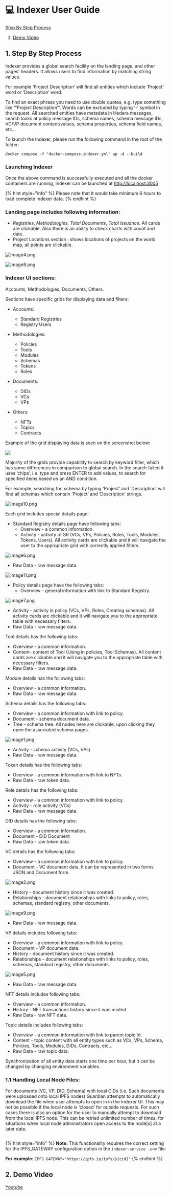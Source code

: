 # 💻 Indexer User Guide

[Step By Step Process](indexer-user-guide.md#id-1.-step-by-step-process)

1. [Demo Video](indexer-user-guide.md#id-2.-demo-video)

## 1. Step By Step Process

Indexer provides a global search facility on the landing page, and other pages’ headers. It allows users to find information by matching string values.&#x20;

For example ‘Project Description’ will find all entities which include ‘Project’ word or ‘Description’ word.&#x20;

To find an exact phrase you need to use double quotes, e.g. type something like ‘“Project Description”’. Words can be excluded by typing ‘-’ symbol in the request. All searched entities have metadata in Hedera messages, search looks at policy message IDs, schema names, schema message IDs, VC/VP document content/values, schema properties, schema field names, etc…

To launch the Indexer, please run the following command in the root of the folder:

```
docker compose -f "docker-compose-indexer.yml" up -d --build
```

### **Launching Indexer**

Once the above command is successfully executed and all the docker containers are running, Indexer can be launched at [http://localhost:3005](http://localhost:3005)

{% hint style="info" %}
Please note that it would take minimum 6 hours to load complete Indexer data.
{% endhint %}

### Landing page includes following information:

* _Registries_, _Methodologies_, _Total Documents_, _Total Issuance_. All cards are clickable. Also there is an ability to check charts with count and date.
* Project Locations section : shows locations of projects on the world map, all points are clickable.

![image4.png](<../../.gitbook/assets/0 (14).png>)

![image8.png](<../../.gitbook/assets/1 (16).png>)

### Indexer UI sections:&#x20;

Accounts, Methodologies, Documents, Others.&#x20;

Sections have specific grids for displaying data and filters:

*   Accounts:

    * Standard Registries
    * Registry Users


*   Methodologies:

    * Policies
    * Tools
    * Modules
    * Schemas
    * Tokens
    * Roles


*   Documents:

    * DIDs
    * VCs
    * VPs


* Others:
  * NFTs
  * Topics
  * Contracts

Example of the grid displaying data is seen on the screenshot below:

![](<../../.gitbook/assets/2 (18).png>)

Majority of the grids provide capability to search by keyword filter, which has some differences in comparison to global search. In the search failed it uses ‘chips’, i.e. type and press ENTER to add values, to search for specified items based on an AND condition.&#x20;

For example, searching for. schema by typing ‘Project’ and ‘Description’ will find all schemas which contain ‘Project’ and ‘Description’ strings.

![image10.png](<../../.gitbook/assets/3 (15).png>)

Each grid includes special details page:

* Standard Registry details page have following tabs:
  * Overview - a common information.
  * Activity - activity of SR (VCs, VPs, Policies, Roles, Tools, Modules, Tokens, Users). All activity cards are clickable and it will navigate the user to the appropriate grid with correctly applied filters.

![image6.png](<../../.gitbook/assets/4 (13).png>)

* Raw Data - raw message data.

![image11.png](<../../.gitbook/assets/5 (16).png>)

* Policy details page have the following tabs:
  * Overview - general information with link to Standard Registry.

![image7.png](<../../.gitbook/assets/6 (15).png>)

* Activity - activity in policy (VCs, VPs, Roles, Creating schemas). All activity cards are clickable and it will navigate you to the appropriate table with necessary filters.
* Raw Data - raw message data.

Tool details has the following tabs:

* Overview - a common information.
* Content- content of Tool (Using in policies, Tool Schemas). All content cards are clickable and it will navigate you to the appropriate table with necessary filters.
* Raw Data - raw message data.

Module details has the following tabs:

* Overview - a common information.
* Raw Data - raw message data.

Schema details has the following tabs:

* Overview - a common information with link to policy.
* Document - schema document data.
* Tree - schema tree. All nodes here are clickable, upon clicking they open the associated schema pages.

![image1.png](<../../.gitbook/assets/7 (15).png>)

* Activity - schema activity (VCs, VPs)
* Raw Data - raw message data.

Token details has the following tabs:

* Overview - a common information with link to NFTs.
* Raw Data - raw token data.

Role details has the following tabs:

* Overview - a common information with link to policy.
* Activity - role activity (VCs)
* Raw Data - raw message data.

DID details has the following tabs:

* Overview - a common information.
* Document - DID Document
* Raw Data - raw token data.

VC details has the following tabs:

* Overview - a common information with link to policy.
* Document - VC document data. It can be represented in two forms JSON and Document form.

![image2.png](<../../.gitbook/assets/8 (16).png>)

* History - document history since it was created.
* Relationships - document relationships with links to policy, roles, schemas, standard registry, other documents.

![image9.png](<../../.gitbook/assets/9 (14).png>)

* Raw Data - raw message data.

VP details includes following tabs:

* Overview - a common information with link to policy.
* Document - VP document data.
* History - document history since it was created.
* Relationships - document relationships with links to policy, roles, schemas, standard registry, other documents.

![image5.png](<../../.gitbook/assets/10 (15).png>)

* Raw Data - raw message data.

NFT details includes following tabs:

* Overview - a common information.
* History - NFT transactions history since it was minted
* Raw Data - raw NFT data.

Topic details includes following tabs:

* Overview - a common information with link to parent topic Id.
* Content - topic content with all entity types such as VCs, VPs, Schema, Policies, Tools, Modules, DIDs, Contracts, etc…
* Raw Data - raw topic data.

Synchronization of all entity data starts one time per hour, but it can be changed by changing environment variables.

### 1.1 Handling Local Node Files:

For documents (VC, VP, DID, Schema) with local CIDs (i.e. Such documents were uploaded onto local IPFS nodes) Guardian attempts to automatically download the file when user attempts to open in in the Indexer UI. This may not be possible if the local node is ‘closed’ for outside requests. For such cases there is also an option for the user to manually attempt to download from the local IPFS node. This can be retried unlimited number of times, for situations when local node administrators open access to the node\[s] at a later date.

<figure><img src="../../.gitbook/assets/image (1) (1) (1) (1).png" alt=""><figcaption></figcaption></figure>

{% hint style="info" %}
**Note:** This functionality requires the correct setting for the IPFS\_GATEWAY configuration option in the `indexer-service .env` file:

**For example:** `IPFS_GATEWAY="https://ipfs.io/ipfs/${cid}"`
{% endhint %}

## 2. Demo Video

[Youtube](https://youtu.be/TciXNvx1kcQ)
